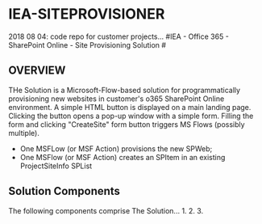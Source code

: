 # IEA-SITEPROVISIONER
2018 08 04: code repo for customer projects...
#IEA - Office 365 - SharePoint Online - Site Provisioning Solution # 
## OVERVIEW ##
THe Solution is a Microsoft-Flow-based solution for programmatically provisioning new websites in customer's o365 SharePoint Online environment.
A simple HTML button is displayed on a main landing page. 
Clicking the button opens a pop-up window with a simple form. 
Filling the form and clicking "CreateSite" form button triggers MS Flows (possibly multiple).
- One MSFLow (or MSF Action) provisions the new SPWeb; 
- One MSFlow (or MSF Action) creates an SPItem in an existing ProjectSiteInfo SPList

## Solution Components ##
The following components comprise The Solution...
1. 
2. 
3. 
